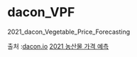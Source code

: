 # dacon_VPF
2021_dacon_Vegetable_Price_Forecasting


출처 :[dacon.io](dacon.io)
[2021 농산물 가격 예측](https://dacon.io/competitions/official/235801/data)